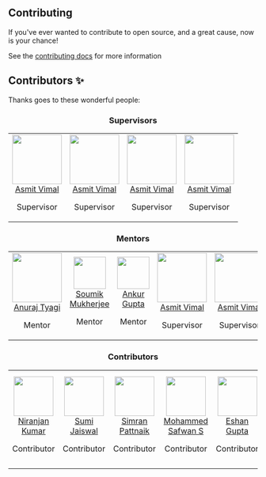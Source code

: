 ## Contributing
If you've ever wanted to contribute to open source, and a great cause, now is your chance!

See the [contributing docs](https://allcontributors.org/docs/en/project/contribute) for more information

## Contributors ✨

Thanks goes to these wonderful people:

<!-- ALL-CONTRIBUTORS-LIST:START - Do not remove or modify this section -->
<!-- prettier-ignore-start -->
<!-- markdownlint-disable -->

<h3 align="center">Supervisors</h3>
<table align="center">
  <tr>
    <td align="center"><a href="https://www.github.com/ViAsmit"><img src="https://avatars.githubusercontent.com/u/55342789" width="100px;" alt=""/><br />Asmit Vimal</b></sub></a><br /><p>Supervisor</p></td>
    <td align="center"><a href="https://www.github.com/ViAsmit"><img src="https://avatars.githubusercontent.com/u/55342789" width="100px;" alt=""/><br />Asmit Vimal</b></sub></a><br /><p>Supervisor</p></td>
    <td align="center"><a href="https://www.github.com/ViAsmit"><img src="https://avatars.githubusercontent.com/u/55342789" width="100px;" alt=""/><br />Asmit Vimal</b></sub></a><br /><p>Supervisor</p></td>
    <td align="center"><a href="https://www.github.com/ViAsmit"><img src="https://avatars.githubusercontent.com/u/55342789" width="100px;" alt=""/><br />Asmit Vimal</b></sub></a><br /><p>Supervisor</p></td>
</table>

<h3 align="center">Mentors</h3>
<table align="center">
  </tr>
    <tr>
    <td align="center" ><a href="https://www.github.com/WarMac4964"><img src="https://avatars.githubusercontent.com/u/52740739" width="100px;" alt=""/><br />Anuraj Tyagi</b></sub></a><br /><p>Mentor</p></td>
    <td align="center"><a href="https://www.github.com/Procoder16"><img src="https://avatars.githubusercontent.com/u/71066110" width="65px;" alt=""/><br />Soumik Mukherjee</b></sub></a><br /><p>Mentor</p></td>
    <td align="center"><a href="https://www.github.com/ankurg132"><img src="https://avatars.githubusercontent.com/u/31045221" width="65px;" alt=""/><br />Ankur Gupta</b></sub></a><br /><p>Mentor</p></td>
    <td align="center"><a href="https://www.github.com/ViAsmit"><img src="https://avatars.githubusercontent.com/u/55342789" width="100px;" alt=""/><br />Asmit Vimal</b></sub></a><br /><p>Supervisor</p></td>
    <td align="center"><a href="https://www.github.com/ViAsmit"><img src="https://avatars.githubusercontent.com/u/55342789" width="100px;" alt=""/><br />Asmit Vimal</b></sub></a><br /><p>Supervisor</p></td>
    <td align="center"><a href="https://www.github.com/ViAsmit"><img src="https://avatars.githubusercontent.com/u/55342789" width="100px;" alt=""/><br />Asmit Vimal</b></sub></a><br /><p>Supervisor</p></td>
    <td align="center"><a href="https://www.github.com/ViAsmit"><img src="https://avatars.githubusercontent.com/u/55342789" width="100px;" alt=""/><br />Asmit Vimal</b></sub></a><br /><p>Supervisor</p></td>
</table>

<h3 align="center">Contributors</h3>
<table align="center">
  </tr>
    <tr>
    <td align="center"><a href="https://www.github.com/Niranjan5601"><img src="https://avatars.githubusercontent.com/u/76723996" width="80px;" alt=""/><br />Niranjan Kumar</b></sub></a><br /><p>Contributor</p></td>
    <td align="center"><a href="https://www.github.com/jaissumi1402"><img src="https://avatars.githubusercontent.com/u/55026861" width="80px;" alt=""/><br />Sumi Jaiswal</b></sub></a><br /><p>Contributor</p></td>
    <td align="center"><a href="https://www.github.com/Simran1604"><img src="https://avatars.githubusercontent.com/u/72657303" width="80px;" alt=""/><br />Simran Pattnaik</b></sub></a><br /><p>Contributor</p></td>
    <td align="center"><a href="https://www.github.com/Safwan310"><img src="https://avatars.githubusercontent.com/u/69643150" width="80px;" alt=""/><br />Mohammed Safwan S</b></sub></a><br /><p>Contributor</p></td>
    <td align="center"><a href="https://www.github.com/eshan1925"><img src="https://avatars.githubusercontent.com/u/78701779" width="80px;" alt=""/><br />Eshan Gupta</b></sub></a><br /><p>Contributor</p></td>
    <td align="center"><a href="https://www.github.com/adityaraj079"><img src="https://avatars.githubusercontent.com/u/55791929" width="80px;" alt=""/><br />Aditya  <br/>Raj</b></sub></a><br /><p>Contributor</p></td>
    <td align="center"><a href="https://www.github.com/naveeramesh"><img src="https://avatars.githubusercontent.com/u/54928117" width="100px;" alt=""/><br />Naveena Ramesh</b></sub></a><br /><p>Contributor</p></td>
  </tr>

</table>
